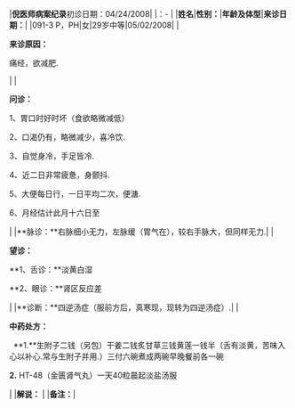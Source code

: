 ﻿|**倪医师病案纪录**初诊日期：04/24/2008|
|：- |
|**姓名**|**性别：**|**年龄及体型**|**来诊日期：**|
|091-3 P，PH|女|29岁中等|05/02/2008|
|<p>**来诊原因：**</p><p>痛经，欲减肥.</p>|
|<p>**问诊：**</p><p>1、胃口时好时坏（食欲略微减低）</p><p>2、口渴仍有，略微减少，喜冷饮.</p><p>3、自觉身冷，手足皆冷.</p><p>4、近二日非常疲惫，身颤抖.</p><p>5、大便每日行，一日平均二次，便溏.</p><p>6、月经估计此月十六日至</p>|
|**脉诊：**右脉细小无力，左脉缓（胃气在），较右手脉大，但同样无力.|
|<p>**望诊：**</p><p>**1、舌诊：**淡黄白湿</p><p>**2、眼诊：**肾区反应差</p>|
|**诊断：**四逆汤症（服前方后，真寒现，现转为四逆汤症）.|
|<p>**中药处方：**</p><p>` `**1.**生附子二钱（另包）干姜二钱炙甘草三钱黄莲一钱半（舌有淡黄，苦味入心以补心.常与生附子并用.）三付六碗煮成两碗早晚餐前各一碗</p><p>**2.** HT-48（金匮肾气丸）一天40粒晨起淡盐汤服</p>|
|**解说：** |
|**备注：**|